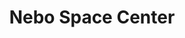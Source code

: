 ---
title: "Nebo Space Center"
url: /nebo/nebo-space-center-nebo-school-road/
shop: storage rental
---